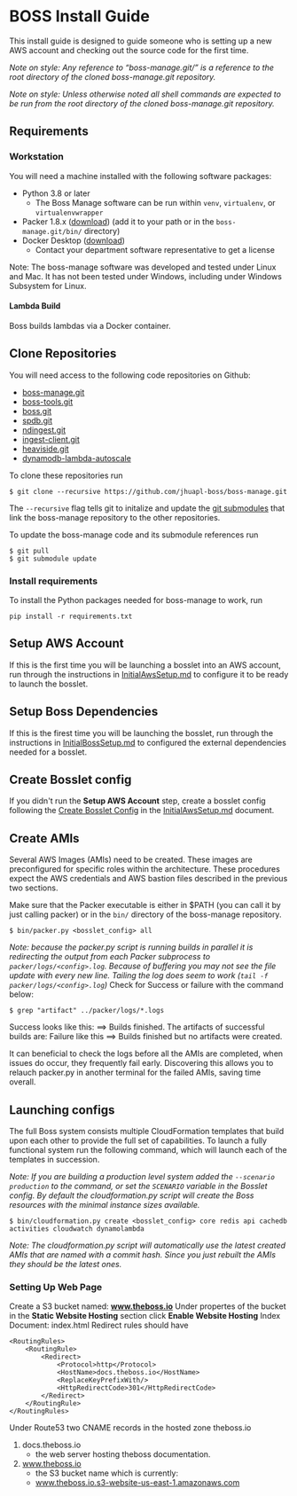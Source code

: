 # BOSS Install Guide

This install guide is designed to guide someone who is setting up a new AWS
account and checking out the source code for the first time.

*Note on style: Any reference to “boss-manage.git/” is a reference to the root
directory of the cloned boss-manage.git repository.*

*Note on style: Unless otherwise noted all shell commands are expected to be run
from the root directory of the cloned boss-manage.git repository.*

## Requirements

### Workstation
You will need a machine installed with the following software packages:
* Python 3.8 or later
  - The Boss Manage software can be run within `venv`, `virtualenv`, or `virtualenvwrapper`
* Packer 1.8.x ([download](https://www.packer.io/)) (add it to your path or in the `boss-manage.git/bin/` directory)
* Docker Desktop ([download](https://docs.docker.com/desktop/release-notes/))
  - Contact your department software representative to get a license

Note: The boss-manage software was developed and tested under Linux and Mac. It has not been tested under Windows, including under Windows Subsystem for Linux.

#### Lambda Build
Boss builds lambdas via a Docker container.

## Clone Repositories
You will need access to the following code repositories on Github:
* [boss-manage.git](https://github.com/jhuapl-boss/boss-manage)
* [boss-tools.git](https://github.com/jhuapl-boss/boss-tools)
* [boss.git](https://github.com/jhuapl-boss/boss)
* [spdb.git](https://github.com/jhuapl-boss/spdb)
* [ndingest.git](https://github.com/jhuapl-boss/ndingest)
* [ingest-client.git](https://github.com/jhuapl-boss/ingest-client)
* [heaviside.git](https://github.com/jhuapl-boss/heaviside.git)
* [dynamodb-lambda-autoscale](https://github.com/jhuapl-boss/dynamodb-lambda-autoscale.git)

To clone these repositories run

```shell
$ git clone --recursive https://github.com/jhuapl-boss/boss-manage.git
```

The `--recursive` flag tells git to initalize and update the [git submodules](https://git-scm.com/book/en/v2/Git-Tools-Submodules) that link the boss-manage repository to the other repositories.

To update the boss-manage code and its submodule references run

```shell
$ git pull
$ git submodule update
```

### Install requirements
To install the Python packages needed for boss-manage to work, run

```shell
pip install -r requirements.txt
```

## Setup AWS Account
If this is the first time you will be launching a bosslet into an AWS account, run through the instructions in [InitialAwsSetup.md](InitialAwsSetup.md) to configure it to be ready to launch the bosslet.

## Setup Boss Dependencies
If this is the firest time you will be launching the bosslet, run through the instructions in [InitialBossSetup.md](InitialBossSetup.md) to configured the external dependencies needed for a bosslet.

## Create Bosslet config
If you didn't run the **Setup AWS Account** step, create a bosslet config following the [Create Bosslet Config](InitialAwsSetup.md#Create-Bosslet-Config) in the [InitialAwsSetup.md](InitialAwsSetup.md) document.

## Create AMIs
Several AWS Images (AMIs) need to be created. These images are preconfigured for
specific roles within the architecture. These procedures expect the AWS
credentials and AWS bastion files described in the previous two sections.

Make sure that the Packer executable is either in $PATH (you can call it by just
calling packer) or in the `bin/` directory of the boss-manage repository.

```shell
$ bin/packer.py <bosslet_config> all
```

*Note: because the packer.py script is running builds in parallel it is redirecting
the output from each Packer subprocess to `packer/logs/<config>.log`. Because of
buffering you may not see the file update with every new line. Tailing the log
does seem to work (`tail -f packer/logs/<config>.log`)*
Check for Success or failure with the command below:
```shell
$ grep "artifact" ../packer/logs/*.logs
```

Success looks like this:
==> Builds finished. The artifacts of successful builds are:
Failure like this
==> Builds finished but no artifacts were created.

It can beneficial to check the logs before all the AMIs are completed, 
when issues do occur, they frequently fail early.  Discovering this 
allows you to relauch packer.py in another terminal for the failed AMIs,
saving time overall.

## Launching configs
The full Boss system consists multiple CloudFormation templates that build upon each other to provide the full set of capabilities. To launch a fully functional system run the following command, which will launch each of the templates in succession.

*Note: If you are building a production level system added the `--scenario production` to the command, or set the `SCENARIO` variable in the Bosslet config. By default the cloudformation.py script will create the Boss resources with the minimal instance sizes available.*
```shell
$ bin/cloudformation.py create <bosslet_config> core redis api cachedb activities cloudwatch dynamolambda
```

*Note: The cloudformation.py script will automatically use the latest created AMIs
that are named with a commit hash. Since you just rebuilt the AMIs they should be
the latest ones.*

### Setting Up Web Page
Create a S3 bucket named: **www.theboss.io**
Under propertes of the bucket in the **Static Website Hosting** section
click **Enable Website Hosting**
Index Document: index.html
Redirect rules should have
```
<RoutingRules>
    <RoutingRule>
        <Redirect>
            <Protocol>http</Protocol>
            <HostName>docs.theboss.io</HostName>
            <ReplaceKeyPrefixWith/>
            <HttpRedirectCode>301</HttpRedirectCode>
        </Redirect>
    </RoutingRule>
</RoutingRules>
```

Under Route53 two CNAME records in the hosted zone theboss.io 
1. docs.theboss.io 
    * the web server hosting theboss documentation.
2. www.theboss.io
    * the S3 bucket name which is currently:
    * www.theboss.io.s3-website-us-east-1.amazonaws.com
